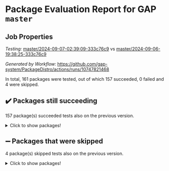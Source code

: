 # Package Evaluation Report for GAP `master`

## Job Properties

*Testing:* [master/2024-09-07-02:39:09-333c76c9](https://github.com/gap-system/PackageDistro/blob/data/reports/master/2024-09-07-02:39:09-333c76c9) vs [master/2024-09-06-19:38:25-333c76c9](https://github.com/gap-system/PackageDistro/blob/data/reports/master/2024-09-06-19:38:25-333c76c9)

*Generated by Workflow:* https://github.com/gap-system/PackageDistro/actions/runs/10747821468

In total, 161 packages were tested, out of which 157 succeeded, 0 failed and 4 were skipped.

## :heavy_check_mark: Packages still succeeding

157 package(s) succeeded tests also on the previous version.
<details><summary>Click to show packages!</summary>

- 4ti2interface 2023.02-04 [(success)](https://github.com/gap-system/PackageDistro/actions/runs/10747821468/job/29810908038)
- ace 5.6.2 [(success)](https://github.com/gap-system/PackageDistro/actions/runs/10747821468/job/29810908137)
- aclib 1.3.2 [(success)](https://github.com/gap-system/PackageDistro/actions/runs/10747821468/job/29810908221)
- agt 0.3.1 [(success)](https://github.com/gap-system/PackageDistro/actions/runs/10747821468/job/29810908291)
- alnuth 3.2.1 [(success)](https://github.com/gap-system/PackageDistro/actions/runs/10747821468/job/29810908411)
- anupq 3.3.0 [(success)](https://github.com/gap-system/PackageDistro/actions/runs/10747821468/job/29810908534)
- atlasrep 2.1.9 [(success)](https://github.com/gap-system/PackageDistro/actions/runs/10747821468/job/29810908606)
- autodoc 2023.06.19 [(success)](https://github.com/gap-system/PackageDistro/actions/runs/10747821468/job/29810908780)
- automata 1.16 [(success)](https://github.com/gap-system/PackageDistro/actions/runs/10747821468/job/29810910781)
- automgrp 1.3.2 [(success)](https://github.com/gap-system/PackageDistro/actions/runs/10747821468/job/29810910990)
- autpgrp 1.11 [(success)](https://github.com/gap-system/PackageDistro/actions/runs/10747821468/job/29810911127)
- cap 2024.09-05 [(success)](https://github.com/gap-system/PackageDistro/actions/runs/10747821468/job/29810912264)
- caratinterface 2.3.6 [(success)](https://github.com/gap-system/PackageDistro/actions/runs/10747821468/job/29810912349)
- cddinterface 2024.08.27 [(success)](https://github.com/gap-system/PackageDistro/actions/runs/10747821468/job/29810912429)
- circle 1.6.6 [(success)](https://github.com/gap-system/PackageDistro/actions/runs/10747821468/job/29810912516)
- classicpres 1.22 [(success)](https://github.com/gap-system/PackageDistro/actions/runs/10747821468/job/29810912586)
- cohomolo 1.6.11 [(success)](https://github.com/gap-system/PackageDistro/actions/runs/10747821468/job/29810912677)
- congruence 1.2.7 [(success)](https://github.com/gap-system/PackageDistro/actions/runs/10747821468/job/29810912803)
- corefreesub 0.6 [(success)](https://github.com/gap-system/PackageDistro/actions/runs/10747821468/job/29810912902)
- corelg 1.57 [(success)](https://github.com/gap-system/PackageDistro/actions/runs/10747821468/job/29810913007)
- crime 1.6 [(success)](https://github.com/gap-system/PackageDistro/actions/runs/10747821468/job/29810913093)
- crisp 1.4.6 [(success)](https://github.com/gap-system/PackageDistro/actions/runs/10747821468/job/29810913155)
- crypting 0.10.5 [(success)](https://github.com/gap-system/PackageDistro/actions/runs/10747821468/job/29810913250)
- cryst 4.1.27 [(success)](https://github.com/gap-system/PackageDistro/actions/runs/10747821468/job/29810913358)
- crystcat 1.1.10 [(success)](https://github.com/gap-system/PackageDistro/actions/runs/10747821468/job/29810913452)
- ctbllib 1.3.9 [(success)](https://github.com/gap-system/PackageDistro/actions/runs/10747821468/job/29810913548)
- cubefree 1.19 [(success)](https://github.com/gap-system/PackageDistro/actions/runs/10747821468/job/29810913631)
- curlinterface 2.4.0 [(success)](https://github.com/gap-system/PackageDistro/actions/runs/10747821468/job/29810913724)
- cvec 2.8.2 [(success)](https://github.com/gap-system/PackageDistro/actions/runs/10747821468/job/29810913816)
- datastructures 0.3.1 [(success)](https://github.com/gap-system/PackageDistro/actions/runs/10747821468/job/29810913909)
- deepthought 1.0.7 [(success)](https://github.com/gap-system/PackageDistro/actions/runs/10747821468/job/29810914000)
- design 1.8 [(success)](https://github.com/gap-system/PackageDistro/actions/runs/10747821468/job/29810914100)
- difsets 2.3.1 [(success)](https://github.com/gap-system/PackageDistro/actions/runs/10747821468/job/29810914212)
- digraphs 1.9.0 [(success)](https://github.com/gap-system/PackageDistro/actions/runs/10747821468/job/29810914327)
- edim 1.3.8 [(success)](https://github.com/gap-system/PackageDistro/actions/runs/10747821468/job/29810914414)
- example 4.3.4 [(success)](https://github.com/gap-system/PackageDistro/actions/runs/10747821468/job/29810914501)
- examplesforhomalg 2023.10-01 [(success)](https://github.com/gap-system/PackageDistro/actions/runs/10747821468/job/29810914601)
- factint 1.6.3 [(success)](https://github.com/gap-system/PackageDistro/actions/runs/10747821468/job/29810914703)
- ferret 1.0.12 [(success)](https://github.com/gap-system/PackageDistro/actions/runs/10747821468/job/29810914795)
- fga 1.5.0 [(success)](https://github.com/gap-system/PackageDistro/actions/runs/10747821468/job/29810914896)
- fining 1.5.6 [(success)](https://github.com/gap-system/PackageDistro/actions/runs/10747821468/job/29810914993)
- float 1.0.5 [(success)](https://github.com/gap-system/PackageDistro/actions/runs/10747821468/job/29810915125)
- format 1.4.4 [(success)](https://github.com/gap-system/PackageDistro/actions/runs/10747821468/job/29810915233)
- forms 1.2.12 [(success)](https://github.com/gap-system/PackageDistro/actions/runs/10747821468/job/29810915326)
- fplsa 1.2.6 [(success)](https://github.com/gap-system/PackageDistro/actions/runs/10747821468/job/29810915430)
- fr 2.4.13 [(success)](https://github.com/gap-system/PackageDistro/actions/runs/10747821468/job/29810915523)
- francy 2.0.3 [(success)](https://github.com/gap-system/PackageDistro/actions/runs/10747821468/job/29810915603)
- fwtree 1.3 [(success)](https://github.com/gap-system/PackageDistro/actions/runs/10747821468/job/29810915693)
- gapdoc 1.6.7 [(success)](https://github.com/gap-system/PackageDistro/actions/runs/10747821468/job/29810915803)
- gauss 2023.08-01 [(success)](https://github.com/gap-system/PackageDistro/actions/runs/10747821468/job/29810915897)
- gaussforhomalg 2024.08-01 [(success)](https://github.com/gap-system/PackageDistro/actions/runs/10747821468/job/29810915974)
- gbnp 1.1.0 [(success)](https://github.com/gap-system/PackageDistro/actions/runs/10747821468/job/29810916056)
- generalizedmorphismsforcap 2024.04-01 [(success)](https://github.com/gap-system/PackageDistro/actions/runs/10747821468/job/29810916158)
- genss 1.6.9 [(success)](https://github.com/gap-system/PackageDistro/actions/runs/10747821468/job/29810916272)
- gradedmodules 2024.01-01 [(success)](https://github.com/gap-system/PackageDistro/actions/runs/10747821468/job/29810916367)
- gradedringforhomalg 2024.07-01 [(success)](https://github.com/gap-system/PackageDistro/actions/runs/10747821468/job/29810916596)
- grape 4.9.1 [(success)](https://github.com/gap-system/PackageDistro/actions/runs/10747821468/job/29810916674)
- groupoids 1.74 [(success)](https://github.com/gap-system/PackageDistro/actions/runs/10747821468/job/29810916830)
- grpconst 2.6.5 [(success)](https://github.com/gap-system/PackageDistro/actions/runs/10747821468/job/29810916974)
- guarana 0.96.3 [(success)](https://github.com/gap-system/PackageDistro/actions/runs/10747821468/job/29810917084)
- guava 3.19 [(success)](https://github.com/gap-system/PackageDistro/actions/runs/10747821468/job/29810917196)
- hap 1.65 [(success)](https://github.com/gap-system/PackageDistro/actions/runs/10747821468/job/29810917325)
- hapcryst 0.1.15 [(success)](https://github.com/gap-system/PackageDistro/actions/runs/10747821468/job/29810917431)
- hecke 1.5.4 [(success)](https://github.com/gap-system/PackageDistro/actions/runs/10747821468/job/29810917542)
- help 4.0 [(success)](https://github.com/gap-system/PackageDistro/actions/runs/10747821468/job/29810917628)
- homalg 2024.01-01 [(success)](https://github.com/gap-system/PackageDistro/actions/runs/10747821468/job/29810917721)
- homalgtocas 2023.11-01 [(success)](https://github.com/gap-system/PackageDistro/actions/runs/10747821468/job/29810917808)
- idrel 2.48 [(success)](https://github.com/gap-system/PackageDistro/actions/runs/10747821468/job/29810917890)
- images 1.3.3 [(success)](https://github.com/gap-system/PackageDistro/actions/runs/10747821468/job/29810917964)
- intpic 0.4.0 [(success)](https://github.com/gap-system/PackageDistro/actions/runs/10747821468/job/29810918040)
- io 4.9.0 [(success)](https://github.com/gap-system/PackageDistro/actions/runs/10747821468/job/29810918135)
- io_forhomalg 2023.02-04 [(success)](https://github.com/gap-system/PackageDistro/actions/runs/10747821468/job/29810918210)
- irredsol 1.4.4 [(success)](https://github.com/gap-system/PackageDistro/actions/runs/10747821468/job/29810918305)
- json 2.2.2 [(success)](https://github.com/gap-system/PackageDistro/actions/runs/10747821468/job/29810918425)
- jupyterkernel 1.5.1 [(success)](https://github.com/gap-system/PackageDistro/actions/runs/10747821468/job/29810918542)
- jupyterviz 1.5.6 [(success)](https://github.com/gap-system/PackageDistro/actions/runs/10747821468/job/29810918734)
- kan 1.37 [(success)](https://github.com/gap-system/PackageDistro/actions/runs/10747821468/job/29810918848)
- kbmag 1.5.11 [(success)](https://github.com/gap-system/PackageDistro/actions/runs/10747821468/job/29810918936)
- laguna 3.9.7 [(success)](https://github.com/gap-system/PackageDistro/actions/runs/10747821468/job/29810919028)
- liealgdb 2.2.1 [(success)](https://github.com/gap-system/PackageDistro/actions/runs/10747821468/job/29810919115)
- liepring 2.9.1 [(success)](https://github.com/gap-system/PackageDistro/actions/runs/10747821468/job/29810919189)
- liering 2.4.2 [(success)](https://github.com/gap-system/PackageDistro/actions/runs/10747821468/job/29810919278)
- linearalgebraforcap 2024.09-03 [(success)](https://github.com/gap-system/PackageDistro/actions/runs/10747821468/job/29810919344)
- lins 0.9 [(success)](https://github.com/gap-system/PackageDistro/actions/runs/10747821468/job/29810919431)
- localizeringforhomalg 2023.10-01 [(success)](https://github.com/gap-system/PackageDistro/actions/runs/10747821468/job/29810919527)
- loops 3.4.4 [(success)](https://github.com/gap-system/PackageDistro/actions/runs/10747821468/job/29810919627)
- lpres 1.1.1 [(success)](https://github.com/gap-system/PackageDistro/actions/runs/10747821468/job/29810919733)
- majoranaalgebras 1.5.2 [(success)](https://github.com/gap-system/PackageDistro/actions/runs/10747821468/job/29810919845)
- mapclass 1.4.6 [(success)](https://github.com/gap-system/PackageDistro/actions/runs/10747821468/job/29810919950)
- matgrp 0.70 [(success)](https://github.com/gap-system/PackageDistro/actions/runs/10747821468/job/29810920046)
- matricesforhomalg 2024.08-05 [(success)](https://github.com/gap-system/PackageDistro/actions/runs/10747821468/job/29810920149)
- modisom 2.5.4 [(success)](https://github.com/gap-system/PackageDistro/actions/runs/10747821468/job/29810920245)
- modulepresentationsforcap 2024.09-01 [(success)](https://github.com/gap-system/PackageDistro/actions/runs/10747821468/job/29810920358)
- modules 2024.01-01 [(success)](https://github.com/gap-system/PackageDistro/actions/runs/10747821468/job/29810920470)
- monoidalcategories 2024.09-01 [(success)](https://github.com/gap-system/PackageDistro/actions/runs/10747821468/job/29810920577)
- nconvex 2022.09-01 [(success)](https://github.com/gap-system/PackageDistro/actions/runs/10747821468/job/29810920687)
- nilmat 1.4.2 [(success)](https://github.com/gap-system/PackageDistro/actions/runs/10747821468/job/29810920778)
- nock 1.5 [(success)](https://github.com/gap-system/PackageDistro/actions/runs/10747821468/job/29810920886)
- normalizinterface 1.3.7 [(success)](https://github.com/gap-system/PackageDistro/actions/runs/10747821468/job/29810920985)
- nq 2.5.11 [(success)](https://github.com/gap-system/PackageDistro/actions/runs/10747821468/job/29810921086)
- numericalsgps 1.4.0 [(success)](https://github.com/gap-system/PackageDistro/actions/runs/10747821468/job/29810921169)
- openmath 11.5.3 [(success)](https://github.com/gap-system/PackageDistro/actions/runs/10747821468/job/29810921238)
- orb 4.9.1 [(success)](https://github.com/gap-system/PackageDistro/actions/runs/10747821468/job/29810921309)
- packagemanager 1.5 [(success)](https://github.com/gap-system/PackageDistro/actions/runs/10747821468/job/29810921469)
- patternclass 2.4.5 [(success)](https://github.com/gap-system/PackageDistro/actions/runs/10747821468/job/29810921576)
- permut 2.0.5 [(success)](https://github.com/gap-system/PackageDistro/actions/runs/10747821468/job/29810921669)
- polenta 1.3.10 [(success)](https://github.com/gap-system/PackageDistro/actions/runs/10747821468/job/29810921765)
- polymaking 0.8.7 [(success)](https://github.com/gap-system/PackageDistro/actions/runs/10747821468/job/29810921838)
- primgrp 3.4.4 [(success)](https://github.com/gap-system/PackageDistro/actions/runs/10747821468/job/29810921941)
- profiling 2.6.0 [(success)](https://github.com/gap-system/PackageDistro/actions/runs/10747821468/job/29810922016)
- qdistrnd 0.9.4 [(success)](https://github.com/gap-system/PackageDistro/actions/runs/10747821468/job/29810922089)
- qpa 1.35 [(success)](https://github.com/gap-system/PackageDistro/actions/runs/10747821468/job/29810922205)
- quagroup 1.8.4 [(success)](https://github.com/gap-system/PackageDistro/actions/runs/10747821468/job/29810922518)
- radiroot 2.9 [(success)](https://github.com/gap-system/PackageDistro/actions/runs/10747821468/job/29810922604)
- rcwa 4.7.1 [(success)](https://github.com/gap-system/PackageDistro/actions/runs/10747821468/job/29810922713)
- rds 1.8 [(success)](https://github.com/gap-system/PackageDistro/actions/runs/10747821468/job/29810922825)
- recog 1.4.2 [(success)](https://github.com/gap-system/PackageDistro/actions/runs/10747821468/job/29810922916)
- repndecomp 1.3.0 [(success)](https://github.com/gap-system/PackageDistro/actions/runs/10747821468/job/29810923015)
- repsn 3.1.2 [(success)](https://github.com/gap-system/PackageDistro/actions/runs/10747821468/job/29810923121)
- resclasses 4.7.3 [(success)](https://github.com/gap-system/PackageDistro/actions/runs/10747821468/job/29810923215)
- ringsforhomalg 2024.06-01 [(success)](https://github.com/gap-system/PackageDistro/actions/runs/10747821468/job/29810923297)
- sco 2023.08-01 [(success)](https://github.com/gap-system/PackageDistro/actions/runs/10747821468/job/29810923384)
- scscp 2.4.3 [(success)](https://github.com/gap-system/PackageDistro/actions/runs/10747821468/job/29810923462)
- semigroups 5.3.7 [(success)](https://github.com/gap-system/PackageDistro/actions/runs/10747821468/job/29810923557)
- sglppow 2.4 [(success)](https://github.com/gap-system/PackageDistro/actions/runs/10747821468/job/29810923639)
- sgpviz 0.999.6 [(success)](https://github.com/gap-system/PackageDistro/actions/runs/10747821468/job/29810923726)
- simpcomp 2.1.14 [(success)](https://github.com/gap-system/PackageDistro/actions/runs/10747821468/job/29810923805)
- singular 2024.06.03 [(success)](https://github.com/gap-system/PackageDistro/actions/runs/10747821468/job/29810923905)
- sl2reps 1.1 [(success)](https://github.com/gap-system/PackageDistro/actions/runs/10747821468/job/29810924067)
- sla 1.6.2 [(success)](https://github.com/gap-system/PackageDistro/actions/runs/10747821468/job/29810924280)
- smallantimagmas 0.2.12 [(success)](https://github.com/gap-system/PackageDistro/actions/runs/10747821468/job/29810924412)
- smallgrp 1.5.4 [(success)](https://github.com/gap-system/PackageDistro/actions/runs/10747821468/job/29810924514)
- smallsemi 0.7.1 [(success)](https://github.com/gap-system/PackageDistro/actions/runs/10747821468/job/29810924627)
- sonata 2.9.6 [(success)](https://github.com/gap-system/PackageDistro/actions/runs/10747821468/job/29810924767)
- sophus 1.27 [(success)](https://github.com/gap-system/PackageDistro/actions/runs/10747821468/job/29810924858)
- sotgrps 1.3 [(success)](https://github.com/gap-system/PackageDistro/actions/runs/10747821468/job/29810924962)
- spinsym 1.5.2 [(success)](https://github.com/gap-system/PackageDistro/actions/runs/10747821468/job/29810925086)
- standardff 1.0 [(success)](https://github.com/gap-system/PackageDistro/actions/runs/10747821468/job/29810925198)
- symbcompcc 1.3.2 [(success)](https://github.com/gap-system/PackageDistro/actions/runs/10747821468/job/29810925308)
- thelma 1.3 [(success)](https://github.com/gap-system/PackageDistro/actions/runs/10747821468/job/29810925409)
- tomlib 1.2.11 [(success)](https://github.com/gap-system/PackageDistro/actions/runs/10747821468/job/29810925507)
- toolsforhomalg 2024.07-01 [(success)](https://github.com/gap-system/PackageDistro/actions/runs/10747821468/job/29810925589)
- toric 1.9.6 [(success)](https://github.com/gap-system/PackageDistro/actions/runs/10747821468/job/29810925693)
- toricvarieties 2022.07.13 [(success)](https://github.com/gap-system/PackageDistro/actions/runs/10747821468/job/29810925807)
- transgrp 3.6.5 [(success)](https://github.com/gap-system/PackageDistro/actions/runs/10747821468/job/29810925904)
- typeset 1.2.2 [(success)](https://github.com/gap-system/PackageDistro/actions/runs/10747821468/job/29810925995)
- ugaly 4.1.3 [(success)](https://github.com/gap-system/PackageDistro/actions/runs/10747821468/job/29810926102)
- unipot 1.6 [(success)](https://github.com/gap-system/PackageDistro/actions/runs/10747821468/job/29810926210)
- unitlib 4.2.0 [(success)](https://github.com/gap-system/PackageDistro/actions/runs/10747821468/job/29810926325)
- utils 0.85 [(success)](https://github.com/gap-system/PackageDistro/actions/runs/10747821468/job/29810926440)
- uuid 0.7 [(success)](https://github.com/gap-system/PackageDistro/actions/runs/10747821468/job/29810926563)
- walrus 0.9991 [(success)](https://github.com/gap-system/PackageDistro/actions/runs/10747821468/job/29810926658)
- wedderga 4.10.5 [(success)](https://github.com/gap-system/PackageDistro/actions/runs/10747821468/job/29810926762)
- xmod 2.92 [(success)](https://github.com/gap-system/PackageDistro/actions/runs/10747821468/job/29810926863)
- xmodalg 1.23 [(success)](https://github.com/gap-system/PackageDistro/actions/runs/10747821468/job/29810926975)
- yangbaxter 0.10.6 [(success)](https://github.com/gap-system/PackageDistro/actions/runs/10747821468/job/29810927055)
- zeromqinterface 0.16 [(success)](https://github.com/gap-system/PackageDistro/actions/runs/10747821468/job/29810927153)
</details>

## :heavy_minus_sign: Packages that were skipped

4 package(s) skipped tests also on the previous version.
<details><summary>Click to show packages!</summary>

- browse 1.8.21 [(skipped)](https://github.com/gap-system/PackageDistro/actions/runs/10747821468/job/29810729177)
- itc 1.5.1 [(skipped)](https://github.com/gap-system/PackageDistro/actions/runs/10747821468/job/29810729177)
- polycyclic 2.16 [(skipped)](https://github.com/gap-system/PackageDistro/actions/runs/10747821468/job/29810729177)
- xgap 4.32 [(skipped)](https://github.com/gap-system/PackageDistro/actions/runs/10747821468/job/29810729177)
</details>

